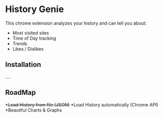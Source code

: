
History Genie
=============

This chrome extension analyzes your history and can tell you about:

* Most visited sites
* Time of Day tracking
* Trends
* Likes / Dislikes

Installation
------------

....


RoadMap
-------

*~~Load History from file (JSON)~~
*Load History automatically (Chrome API)
*Beautiful Charts & Graphs


